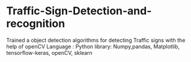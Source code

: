 # Traffic-Sign-Detection-and-recognition
Trained a object detection algorithms for detecting Traffic signs with the help of openCV 
Language : Python
library: Numpy,pandas, Matplotlib, tensorflow-keras, openCV, sklearn
